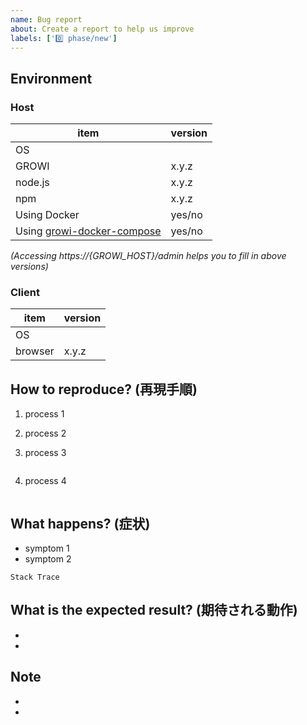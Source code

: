```yaml
---
name: Bug report
about: Create a report to help us improve
labels: ['0️⃣ phase/new']
---
```


Environment
------------

### Host

| item     | version |
| ---      | --- |
|OS        ||
|GROWI     |x.y.z|
|node.js   |x.y.z|
|npm       |x.y.z|
|Using Docker|yes/no|
|Using [growi-docker-compose][growi-docker-compose]|yes/no|

[growi-docker-compose]: https://github.com/weseek/growi-docker-compose

*(Accessing https://{GROWI_HOST}/admin helps you to fill in above versions)*


### Client

| item     | version |
| ---      | --- |
|OS        ||
|browser   |x.y.z|



How to reproduce? (再現手順)
---------------------------

1. process 1
1. process 2
1. process 3
    ```bash
    
    ```

1. process 4
    ```bash
    
    ```

What happens? (症状)
---------------------

- symptom 1
- symptom 2

```
Stack Trace
```



What is the expected result? (期待される動作)
-------------------------------------------

- 
- 



Note
----

- 
- 

